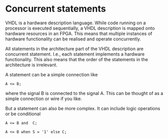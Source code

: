 # Concurrent statements

VHDL is a hardware description language. While code running on a processor is executed sequentially, a VHDL description is mapped onto hardware resources in an FPGA. This means that multiple instances of hardware functionality can be realised and operate concurrently. 

All statements in the architecture part of the VHDL description are concurrent statement. I.e., each statement implements a hardware functionality. This also means that the order of the statements in the architecture is irrelevant. 

 

A statement can be a simple connection like 

```{code-block} vhdl
A <= B;
```

where the signal B is connected to the signal A. This can be thought of as a simple connection or wire if you like. 

But a statement can also be more complex. It can include logic operations or be conditional

```{code-block} vhdl
A <= B and  C;

A <= B when S = '1' else C;
```
